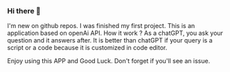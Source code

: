 ### Hi there 👋

I'm new on github repos. I was finished my first project. This is an application based on openAi API.
How it work ?
As a chatGPT, you ask your question and it answers after. It is better than chatGPT if your query is a script or a code because it is customized in code editor.

Enjoy using this APP and Good Luck.  Don't forget if you'll see an issue.
